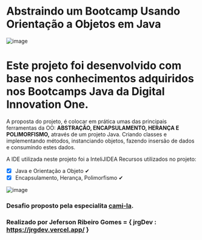 # Abstraindo um Bootcamp Usando Orientação a Objetos em Java

![image](https://user-images.githubusercontent.com/10172471/151461149-a60e335c-fc4e-40c9-8cfc-cb17afda8e38.png)

# Este projeto foi desenvolvido com base nos conhecimentos adquiridos nos Bootcamps Java da Digital Innovation One.

A proposta do projeto, é colocar em prática umas das principais ferramentas da OO: <strong>ABSTRAÇÃO, ENCAPSULAMENTO, HERANÇA E POLIMORFISMO,</strong> através de um projeto Java. 
Criando classes e implementando métodos, instanciando objetos, fazendo insersão de dados e consumindo estes dados.

A IDE utilizada neste projeto foi a InteliJIDEA
Recursos utilizados no projeto:
- [x] Java e Orientação a Objeto ✔
- [x] Encapsulamento, Herança, Polimorfismo ✔

![image](https://user-images.githubusercontent.com/10172471/151461671-e9007c72-1171-44cd-b87d-988111cca245.png)

### Desafio proposto pela especialita [cami-la](https://www.linkedin.com/in/cami-la/ "cami-la").
### Realizado por Jeferson Ribeiro Gomes = { jrgDev : https://jrgdev.vercel.app/ }

#
